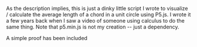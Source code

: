 As the description implies, this is just a dinky little script I wrote to visualize / calculate the average length of a chord in a unit circle using P5.js. I wrote it a few years back when I saw a video of someone using calculus to do the same thing. Note that p5.min.js is not my creation -- just a dependency.

A simple proof has been included
